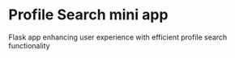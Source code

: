 # Profile Search mini app
 Flask app enhancing user experience with efficient profile search functionality
